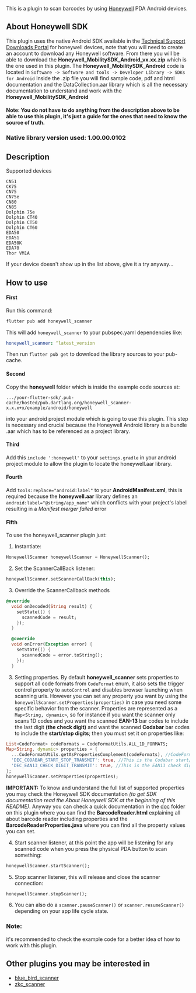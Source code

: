 This is a plugin to scan barcodes by using [Honeywell](https://www.honeywellaidc.com/products/barcode-scanners) PDA Android devices.

## About Honeywell SDK
This plugin uses the native Android SDK available in the [Technical Support Downloads Portal](https://hsmftp.honeywell.com/) for honeywell devices, note that you will need to create an account to download any Honeywell software.
From there you will be able to download the **Honeywell_MobilitySDK_Android_vx.xx.zip** which is the one used in this plugin.
The **Honeywell_MobilitySDK_Android** code is located in `Software -> Software and tools -> Developer Library -> SDKs for Android`
Inside the .zip file you will find sample code, pdf and html documentation and the DataCollection.aar library which is all the necessary documentation to understand and work with the **Honeywell_MobilitySDK_Android** 
#### **Note: You do not have to do anything from the description above to be able to use this plugin, it's just a guide for the ones that need to know the source of truth.**

### **Native library version used: 1.00.00.0102**

## Description

Supported devices

```
CN51
CK75
CN75
CN75e
CN80
CN85 
Dolphin 75e 
Dolphin CT40 
Dolphin CT50 
Dolphin CT60 
EDA50 
EDA51
EDA50K 
EDA70
Thor VM1A
```
If your device doesn't show up in the list above, give it a try anyway...



## How to use

#### First
Run this command:
```bash
flutter pub add honeywell_scanner
```
This will add `honeywell_scanner` to your pubspec.yaml dependencies like:
```yaml
honeywell_scanner: ^latest_version
```
Then run `flutter pub get` to download the library sources to your pub-cache.

#### Second
Copy the **honeywell** folder which is inside the example code sources at:

`.../your-flutter-sdk/.pub-cache/hosted/pub.dartlang.org/honeywell_scanner-x.x.x+x/example/android/honeywell`

into your android project module which is going to use this plugin. This step is necessary and crucial because the Honeywell Android library is a bundle .aar which has to be referenced as a project library.


#### Third
Add this `include ':honeywell'` to your `settings.gradle` in your android project module to allow the plugin to locate the honeywell.aar library.


#### Fourth

Add `tools:replace="android:label"` to your **AndroidManifest.xml**, this is required because the **honeywell.aar** library defines an `android:label="@string/app_name"` which conflicts with your project's label resulting in a *Manifest merger failed* error


#### Fifth
To use the honeywell_scanner plugin just:

1. Instantiate:
```dart
HoneywellScanner honeywellScanner = HoneywellScanner();
```

2. Set the ScannerCallBack listener:
```dart
honeywellScanner.setScannerCallBack(this);
```

3. Override the ScannerCallback methods

```dart
@override
  void onDecoded(String result) {
    setState(() {
      scannedCode = result;
    });
  }

  @override
  void onError(Exception error) {
    setState(() {
      scannedCode = error.toString();
    });
  }
```

3. Setting properties. By default **honeywell_scanner** sets properties to support all code formats from `CodeFormat` enum, it also sets the trigger control property to `autoControl` and disables browser launching when scanning urls.
However you can set any property you want by using the `honeywellScanner.setProperties(properties)` in case you need some specific behavior from the scanner. 
Properties are represented as a `Map<String, dynamic>`, so for instance if you want the scanner only scans 1D codes and you want the scanned **EAN-13** bar codes to include the last digit **(the check digit)** and want the scanned **Codabar** bar codes to include the **start/stop digits**; then you must set it on properties like:
```dart
List<CodeFormat> codeFormats = CodeFormatUtils.ALL_1D_FORMATS;
Map<String, dynamic> properties = {
  ...CodeFormatUtils.getAsPropertiesComplement(codeFormats), //CodeFormatUtils.getAsPropertiesComplement(...) this function converts a list of CodeFormat enums to its corresponding properties representation.
  'DEC_CODABAR_START_STOP_TRANSMIT': true, //This is the Codabar start/stop digit specific property
  'DEC_EAN13_CHECK_DIGIT_TRANSMIT': true, //This is the EAN13 check digit specific property
};
honeywellScanner.setProperties(properties);
```
**IMPORTANT:** 
To know and understand the full list of supported properties you may check the Honeywell SDK documentation *(to get SDK documentation read the About Honeywell SDK at the beginning of this README)*.
Anyway you can check a quick documentation in the [doc](https://github.com/luis901101/honeywell_scanner/tree/master/doc) folder on this plugin where you can find the **BarcodeReader.html** explaining all about barcode reader including properties and the **BarcodeReaderProperties.java** where you can find all the property values you can set. 

4. Start scanner listener, at this point the app will be listening for any scanned code when you press the physical PDA button to scan something:
```dart
honeywellScanner.startScanner();
```

5. Stop scanner listener, this will release and close the scanner connection:
```dart
honeywellScanner.stopScanner();
```

6. You can also do a `scanner.pauseScanner()` or `scanner.resumeScanner()` depending on your app life cycle state.

### Note:
it's recommended to check the example code for a better idea of how to work with this plugin.

## Other plugins you may be interested in

- [blue_bird_scanner](https://pub.dev/packages/blue_bird_scanner)
- [zkc_scanner](https://pub.dev/packages/zkc_scanner)
